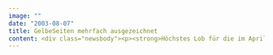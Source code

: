 ```yaml
---
image: ""
date: "2003-08-07"
title: GelbeSeiten mehrfach ausgezeichnet
content: <div class="newsbody"><p><strong>Höchstes Lob für die im April relaunchten GelbenSeiten im Internet&#58; Der Verband Deutscher Auskunfts- und Verzeichnismedien (VDAV) hat gelbeseiten.de mit dem Deutschen VerzeichnismedienPreis 2003 in Gold ausgezeichnet. Schon zuvor bekam die Website von der Zeitschrift Computerbild die Note gut (1,78).</strong></p><p>Die Tester der Zeitschrift loben die sehr einfache Bedienung sowie die sehr gut gegliederte Suchfunktion. "Nicht nur gelb, sondern auch übersichtlich", lautet das Urteil. Bereits im zweiten Monat nach dem Relaunch lag die Zahl der Nutzer mit insgesamt 1,5 Millionen um 28 Prozent höher als vorher (Zahl&#58; Gelbe Seiten Marketing Gesellschaft 2003).</p><p>Der VDAV vergibt den Deutschen VerzeichnismedienPreis jährlich für hervorragende Leistungen auf dem Gebiet der Auskunfts- und Verzeichnismedien. Die Internet-Anwendung von Deutschlands führendem, nationalem Branchenverzeichnis überzeugte die fünfköpfige unabhängige Fachjury vor allem durch ihre vernetzte Werbekampagne, die mit Hilfe unterschiedlicher Medien (TV, Print, Online- und Ambientmedien) den neuen Online-Auftritt der GelbenSeiten und seine Produktvorteile einer breiten Öffentlichkeit näher bringt.</p><p>Für das Frontend Design und das Fachkonzept hat sich die GelbeSeiten Marketing Gesellschaft vom E-Business-Dienstleister SinnerSchrader unterstützen lassen. Für dessen Vorstandschef Matthias Schrader ist der Erfolg kein Zufall&#58; "Die Nutzerfreundlichkeit ist das Resultat einer konsequent angewandten Methodik. Wir verwenden einfache, aber wirkungsvolle Verfahren, um die Denk- und Arbeitsweisen der Nutzer zu beobachten und zu analysieren. So schaffen wir nutzerzentrierte Lösungen (User-Centric Solutions)."</p><p><a href="http&#58;//www.gelbeseiten.de">www.gelbeseiten.de</a></p><a href="http&#58;//www.gelbeseiten.de"></a><p><a href="http&#58;//www.gelbeseiten.de"></a></p></div>
---
```

